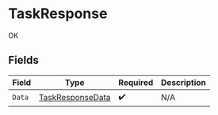# TaskResponse

OK


## Fields

| Field                                                           | Type                                                            | Required                                                        | Description                                                     |
| --------------------------------------------------------------- | --------------------------------------------------------------- | --------------------------------------------------------------- | --------------------------------------------------------------- |
| `Data`                                                          | [TaskResponseData](../../Models/Components/TaskResponseData.md) | :heavy_check_mark:                                              | N/A                                                             |
